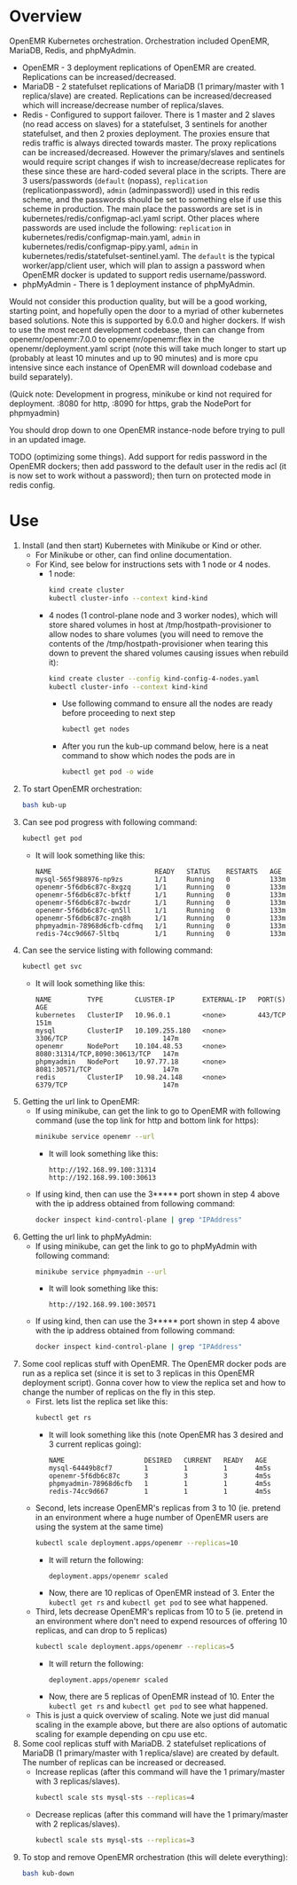 # Overview
OpenEMR Kubernetes orchestration. Orchestration included OpenEMR, MariaDB, Redis, and phpMyAdmin.
  - OpenEMR - 3 deployment replications of OpenEMR are created. Replications can be increased/decreased.
  - MariaDB - 2 statefulset replications of MariaDB (1 primary/master with 1 replica/slave) are created. Replications can be increased/decreased which will increase/decrease number of replica/slaves.
  - Redis - Configured to support failover. There is 1 master and 2 slaves (no read access on slaves) for a statefulset, 3 sentinels for another statefulset, and then 2 proxies deployment. The proxies ensure that redis traffic is always directed towards master. The proxy replications can be increased/decreased. However the primary/slaves and sentinels would require script changes if wish to increase/decrease replicates for these since these are hard-coded several place in the scripts. There are 3 users/passwords (`default` (nopass), `replication` (replicationpassword), `admin` (adminpassword)) used in this redis scheme, and the passwords should be set to something else if use this scheme in production. The main place the passwords are set is in kubernetes/redis/configmap-acl.yaml script. Other places where passwords are used include the following: `replication` in kubernetes/redis/configmap-main.yaml, `admin` in kubernetes/redis/configmap-pipy.yaml, `admin` in kubernetes/redis/statefulset-sentinel.yaml. The `default` is the typical worker/app/client user, which will plan to assign a password when OpenEMR docker is updated to support redis username/password.
  - phpMyAdmin - There is 1 deployment instance of phpMyAdmin.

Would not consider this production quality, but will be a good working, starting point, and hopefully open the door to a myriad of other kubernetes based solutions. Note this is supported by 6.0.0 and higher dockers. If wish to use the most recent development codebase, then can change from openemr/openemr:7.0.0 to openemr/openemr:flex in the openemr/deployment.yaml script (note this will take much longer to start up (probably at least 10 minutes and up to 90 minutes) and is more cpu intensive since each instance of OpenEMR will download codebase and build separately).

(Quick note: Development in progress, minikube or kind not required for deployment. :8080 for http, :8090 for https, grab the NodePort for phpmyadmin)

You should drop down to one OpenEMR instance-node before trying to pull in an updated image.

TODO (optimizing some things). Add support for redis password in the OpenEMR dockers; then add password to the default user in the redis acl (it is now set to work without a password); then turn on protected mode in redis config.

# Use
1. Install (and then start) Kubernetes with Minikube or Kind or other.
    - For Minikube or other, can find online documentation.
    - For Kind, see below for instructions sets with 1 node or 4 nodes.
        - 1 node:
            ```bash
            kind create cluster
            kubectl cluster-info --context kind-kind
            ```
        - 4 nodes (1 control-plane node and 3 worker nodes), which will store shared volumes in host at /tmp/hostpath-provisioner to allow nodes to share volumes (you will need to remove the contents of the /tmp/hostpath-provisioner when tearing this down to prevent the shared volumes causing issues when rebuild it):
            ```bash
            kind create cluster --config kind-config-4-nodes.yaml
            kubectl cluster-info --context kind-kind
            ```
            - Use following command to ensure all the nodes are ready before proceeding to next step
                ```bash
                kubectl get nodes
                ```
            - After you run the kub-up command below, here is a neat command to show which nodes the pods are in
                ```bash
                kubectl get pod -o wide
                ```
2. To start OpenEMR orchestration:
    ```bash
    bash kub-up
    ```
3. Can see pod progress with following command:
    ```bash
    kubectl get pod
    ```
      - It will look something like this:
          ```console
          NAME                          READY   STATUS    RESTARTS   AGE
          mysql-565f988976-np9zs        1/1     Running   0          133m
          openemr-5f6db6c87c-8xgzq      1/1     Running   0          133m
          openemr-5f6db6c87c-bfktf      1/1     Running   0          133m
          openemr-5f6db6c87c-bwzdr      1/1     Running   0          133m
          openemr-5f6db6c87c-qn5ll      1/1     Running   0          133m
          openemr-5f6db6c87c-znq8h      1/1     Running   0          133m
          phpmyadmin-78968d6cfb-cdfmq   1/1     Running   0          133m
          redis-74cc9d667-5ltbq         1/1     Running   0          133m
          ```
4. Can see the service listing with following command:
    ```bash
    kubectl get svc
    ```
      - It will look something like this:
          ```console
          NAME         TYPE        CLUSTER-IP       EXTERNAL-IP   PORT(S)                         AGE
          kubernetes   ClusterIP   10.96.0.1        <none>        443/TCP                         151m
          mysql        ClusterIP   10.109.255.180   <none>        3306/TCP                        147m
          openemr      NodePort    10.104.48.53     <none>        8080:31314/TCP,8090:30613/TCP   147m
          phpmyadmin   NodePort    10.97.77.18      <none>        8081:30571/TCP                  147m
          redis        ClusterIP   10.98.24.148     <none>        6379/TCP                        147m
          ```
5. Getting the url link to OpenEMR:
    - If using minikube, can get the link to go to OpenEMR with following command (use the top link for http and bottom link for https):
        ```bash
        minikube service openemr --url
        ```
        - It will look something like this:
            ```console
            http://192.168.99.100:31314
            http://192.168.99.100:30613
            ```
    - If using kind, then can use the 3***** port shown in step 4 above with the ip address obtained from following command:
        ```bash
        docker inspect kind-control-plane | grep "IPAddress"
        ```
6. Getting the url link to phpMyAdmin:
    - If using minikube, can get the link to go to phpMyAdmin with following command:
        ```bash
        minikube service phpmyadmin --url
        ```
        - It will look something like this:
            ```console
            http://192.168.99.100:30571
            ```
    - If using kind, then can use the 3***** port shown in step 4 above with the ip address obtained from following command:
        ```bash
        docker inspect kind-control-plane | grep "IPAddress"
        ```
7. Some cool replicas stuff with OpenEMR. The OpenEMR docker pods are run as a replica set (since it is set to 3 replicas in this OpenEMR deployment script). Gonna cover how to view the replica set and how to change the number of replicas on the fly in this step.
    - First. lets list the replica set like this:
        ```bash
        kubectl get rs
        ```
        - It will look something like this (note OpenEMR has 3 desired and 3 current replicas going):
            ```console
            NAME                    DESIRED   CURRENT   READY   AGE
            mysql-64449b8cf7        1         1         1       4m5s
            openemr-5f6db6c87c      3         3         3       4m5s
            phpmyadmin-78968d6cfb   1         1         1       4m5s
            redis-74cc9d667         1         1         1       4m5s
            ```
    - Second, lets increase OpenEMR's replicas from 3 to 10 (ie. pretend in an environment where a huge number of OpenEMR users are using the system at the same time)
        ```bash
        kubectl scale deployment.apps/openemr --replicas=10
        ```
        - It will return the following:
            ```console
            deployment.apps/openemr scaled
            ```
        - Now, there are 10 replicas of OpenEMR instead of 3. Enter the `kubectl get rs` and `kubectl get pod` to see what happened.
    - Third, lets decrease OpenEMR's replicas from 10 to 5 (ie. pretend in an environment where don't need to expend resources of offering 10 replicas, and can drop to 5 replicas)
        ```bash
        kubectl scale deployment.apps/openemr --replicas=5
        ```
        - It will return the following:
            ```console
            deployment.apps/openemr scaled
            ```
        - Now, there are 5 replicas of OpenEMR instead of 10. Enter the `kubectl get rs` and `kubectl get pod` to see what happened.
    - This is just a quick overview of scaling. Note we just did manual scaling in the example above, but there are also options of automatic scaling for example depending on cpu use etc.
8. Some cool replicas stuff with MariaDB. 2 statefulset replications of MariaDB (1 primary/master with 1 replica/slave) are created by default. The number of replicas can be increased or decreased.
    - Increase replicas (after this command will have the 1 primary/master with 3 replicas/slaves).
        ```bash
        kubectl scale sts mysql-sts --replicas=4
        ```
    - Decrease replicas (after this command will have the 1 primary/master with 2 replicas/slaves).
        ```bash
        kubectl scale sts mysql-sts --replicas=3
        ```
9. To stop and remove OpenEMR orchestration (this will delete everything):
    ```bash
    bash kub-down
    ```
